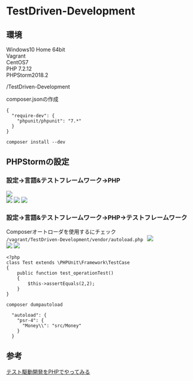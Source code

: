 # TestDriven-Development
## 環境
Windows10 Home 64bit  
Vagrant  
CentOS7  
PHP 7.2.12  
PHPStorm2018.2  
  
/TestDriven-Development  
  
composer.jsonの作成  
```
{
  "require-dev": {
    "phpunit/phpunit": "7.*"
  }
}
```
  
`
composer install --dev
`

## PHPStormの設定
### 設定→言語&テストフレームワーク→PHP  
![](https://user-images.githubusercontent.com/36433535/48313946-23d2a600-e606-11e8-8f42-e6d9dc5781bf.png)  
![](https://user-images.githubusercontent.com/36433535/48313952-2503d300-e606-11e8-8179-34536c28221f.png)
![](https://user-images.githubusercontent.com/36433535/48313951-2503d300-e606-11e8-8b70-a13b082796ba.png)
![](https://user-images.githubusercontent.com/36433535/48313950-246b3c80-e606-11e8-82b2-b9e23a958158.png)  
### 設定→言語&テストフレームワーク→PHP→テストフレームワーク  
Composerオートローダを使用するにチェック  
`
/vagrant/TestDriven-Development/vendor/autoload.php 
`
![](https://user-images.githubusercontent.com/36433535/48313949-246b3c80-e606-11e8-9573-e31c0ecc3160.png)  
![](https://user-images.githubusercontent.com/36433535/48313948-246b3c80-e606-11e8-9f14-1e10cf49521c.png)
![](https://user-images.githubusercontent.com/36433535/48313947-246b3c80-e606-11e8-8aae-599fca7a7784.png)
```
<?php
class Test extends \PHPUnit\Framework\TestCase
{
    public function test_operationTest()
    {
        $this->assertEquals(2,2);
    }
}
```
`
composer dumpautoload
`
```
  "autoload": {
    "psr-4": {
      "Money\\": "src/Money"
    }
  }
```

## 参考  
[テスト駆動開発をPHPでやってみる](https://github.com/kunit/tdd-by-example-php)
